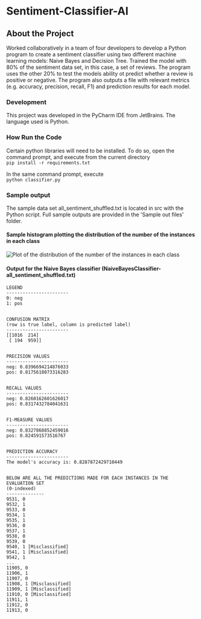 # Sentiment-Classifier-AI

## About the Project
Worked collaboratively in a team of four developers to develop a Python program to create a sentiment classifier using two different machine learning models: Naive Bayes and Decision Tree.
Trained the model with 80% of the sentiment data set, in this case, a set of reviews. The program uses the other 20% to test the models ability ot predict whether a review is positive or negative.
The program also outputs a file with relevant metrics (e.g. accuracy, precision, recall, F1) and prediction results for each model.   

### Development
 This project was developed in the PyCharm IDE from JetBrains. The language used is Python.
 
### How Run the Code

Certain python libraries will need to be installed. To do so, open the command prompt, and execute from the current directory   
```pip install -r requirements.txt```

In the same command prompt, execute   
```python classifier.py```

### Sample output
The sample data set all_sentiment_shuffled.txt is located in src with the Python script.
Full sample outputs are provided in the 'Sample out files' folder.   

#### Sample histogram plotting the distribution of the number of the instances in each class
![Plot of the distribution of the number of the instances in each class](Sample%20output%20files/nb_of_instances_in_each_class_histogram.PNG)  

#### Output for the Naive Bayes classifier (NaiveBayesClassifier-all_sentiment_shuffled.txt)
```
LEGEND
-----------------------
0: neg
1: pos


CONFUSION MATRIX
(row is true label, column is predicted label)
-----------------------
[[1016  214]
 [ 194  959]]


PRECISION VALUES
-----------------------
neg: 0.8396694214876033
pos: 0.8175618073316283


RECALL VALUES
-----------------------
neg: 0.8260162601626017
pos: 0.8317432784041631


F1-MEASURE VALUES
-----------------------
neg: 0.8327868852459016
pos: 0.824591573516767


PREDICTION ACCURACY
-----------------------
The model's accuracy is: 0.8287872429710449


BELOW ARE ALL THE PREDICTIONS MADE FOR EACH INSTANCES IN THE EVALUATION SET
(0-indexed)
--------------
9531, 0
9532, 1
9533, 0
9534, 1
9535, 1
9536, 0
9537, 1
9538, 0
9539, 0
9540, 1 [Misclassified]
9541, 1 [Misclassified]
9542, 1
...
11905, 0
11906, 1
11907, 0
11908, 1 [Misclassified]
11909, 1 [Misclassified]
11910, 0 [Misclassified]
11911, 1
11912, 0
11913, 0
```
